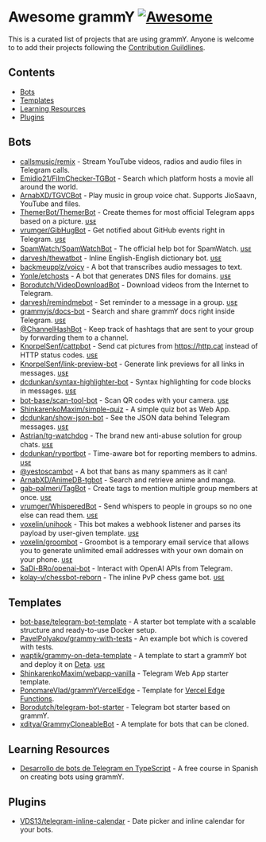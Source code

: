 <!--lint disable awesome-heading-->

# Awesome grammY [![Awesome](https://awesome.re/badge.svg)](https://awesome.re)

This is a curated list of projects that are using grammY. Anyone is welcome to to add their projects following the [Contribution Guildlines](https://github.com/grammyjs/awesome-grammY/blob/main/CONTRIBUTING.md).

## Contents

- [Bots](#bots)
- [Templates](#templates)
- [Learning Resources](#learning-resources)
- [Plugins](#plugins)

## Bots

- [callsmusic/remix](https://github.com/callsmusic/remix) - Stream YouTube videos, radios and audio files in Telegram calls.
- [Emidio21/FilmChecker-TGBot](https://github.com/Emidio21/FilmChecker-TGBot) - Search which platform hosts a movie all around the world.
- [ArnabXD/TGVCBot](https://github.com/ArnabXD/TGVCBot) - Play music in group voice chat. Supports JioSaavn, YouTube and files.
- [ThemerBot/ThemerBot](https://github.com/ThemerBot/themerbot) - Create themes for most official Telegram apps based on a picture. [ᴜsᴇ](https://t.me/themerbot)
- [vrumger/GibHugBot](https://github.com/vrumger/GibHugBot) - Get notified about GitHub events right in Telegram. [ᴜsᴇ](https://t.me/GibHugBot)
- [SpamWatch/SpamWatchBot](https://github.com/SpamWatch/SpamWatchBot) - The official help bot for SpamWatch. [ᴜsᴇ](https://t.me/SpamWatchBot)
- [darvesh/thewatbot](https://github.com/darvesh/thewatbot) - Inline English-English dictionary bot. [ᴜsᴇ](https://t.me/thewatbot)
- [backmeupplz/voicy](https://github.com/backmeupplz/voicy/) - A bot that transcribes audio messages to text.
- [Yonle/etchosts](https://github.com/Yonle/etchosts) - A bot that generates DNS files for domains. [ᴜsᴇ](https://t.me/etchosts_bot)
- [Borodutch/VideoDownloadBot](https://github.com/Borodutch/VideoDownloadBot) - Download videos from the Internet to Telegram.
- [darvesh/remindmebot](https://github.com/darvesh/remindmebot) - Set reminder to a message in a group. [ᴜsᴇ](https://t.me/thymisebot)
- [grammyjs/docs-bot](https://github.com/grammyjs/docs-bot) - Search and share grammY docs right inside Telegram. [ᴜsᴇ](https://t.me/grammydocsbot)
- [@ChannelHashBot](https://t.me/ChannelHashBot) - Keep track of hashtags that are sent to your group by forwarding them to a channel.
- [KnorpelSenf/cattpbot](https://github.com/KnorpelSenf/cattpbot) - Send cat pictures from https://http.cat instead of HTTP status codes. [ᴜsᴇ](https://t.me/cattpbot)
- [KnorpelSenf/link-preview-bot](https://github.com/KnorpelSenf/link-preview-bot) - Generate link previews for all links in messages. [ᴜsᴇ](https://t.me/linkpreviewbot)
- [dcdunkan/syntax-highlighter-bot](https://github.com/dcdunkan/syntax-highlighter-bot) - Syntax highlighting for code blocks in messages. [ᴜsᴇ](https://t.me/syntaxybot)
- [bot-base/scan-tool-bot](https://github.com/bot-base/scan-tool-bot) - Scan QR codes with your camera. [ᴜsᴇ](https://t.me/ScanToolBot)
- [ShinkarenkoMaxim/simple-quiz](https://github.com/ShinkarenkoMaxim/simple-quiz) - A simple quiz bot as Web App.
- [dcdunkan/show-json-bot](https://github.com/dcdunkan/show-json-bot) - See the JSON data behind Telegram messages. [ᴜsᴇ](https://t.me/jsoonbot)
- [Astrian/tg-watchdog](https://github.com/Astrian/tg-watchdog) - The brand new anti-abuse solution for group chats. [ᴜsᴇ](https://t.me/WatchdogVerifyBot?startgroup=start&admin=can_invite_users)
- [dcdunkan/ryportbot](https://github.com/dcdunkan/ryportbot) - Time-aware bot for reporting members to admins. [ᴜsᴇ](https://t.me/ryportbot)
- [@yestoscambot](https://t.me/yestoscambot) - A bot that bans as many spammers as it can!
- [ArnabXD/AnimeDB-tgbot](https://github.com/ArnabXD/AnimeDB-tgbot) - Search and retrieve anime and manga.
- [gab-palmeri/TagBot](https://github.com/gab-palmeri/TagBot) - Create tags to mention multiple group members at once. [ᴜsᴇ](https://t.me/grouptags_bot)
- [vrumger/WhisperedBot](https://github.com/vrumger/WhisperedBot) - Send whispers to people in groups so no one else can read them. [ᴜsᴇ](https://t.me/WhisperedBot)
- [voxelin/unihook](https://github.com/voxelin/unihook) - This bot makes a webhook listener and parses its payload by user-given template. [ᴜsᴇ](https://t.me/uniwebhookbot)
- [voxelin/groombot](https://github.com/voxelin/groom) - Groombot is a temporary email service that allows you to generate unlimited email addresses with your own domain on your phone. [ᴜsᴇ](https://t.me/groomtempbot)
- [SaDi-BRo/openai-bot](https://github.com/SaDi-BRo/openai-bot) - Interact with OpenAI APIs from Telegram.
- [kolay-v/chessbot-reborn](https://github.com/kolay-v/chessbot-reborn) - The inline PvP chess game bot. [ᴜsᴇ](https://t.me/chess101bot)

## Templates

- [bot-base/telegram-bot-template](https://github.com/bot-base/telegram-bot-template) - A starter bot template with a scalable structure and ready-to-use Docker setup.
- [PavelPolyakov/grammy-with-tests](https://github.com/PavelPolyakov/grammy-with-tests) - An example bot which is covered with tests.
- [waptik/grammy-on-deta-template](https://github.com/waptik/grammy-on-deta-template) - A template to start a grammY bot and deploy it on [Deta](https://www.deta.sh). [ᴜsᴇ](https://t.me/GrammyOnDetaBot)
- [ShinkarenkoMaxim/webapp-vanilla](https://github.com/ShinkarenkoMaxim/webapp-vanilla) - Telegram Web App starter template.
- [PonomareVlad/grammYVercelEdge](https://github.com/PonomareVlad/grammYVercelEdge) - Template for [Vercel Edge Functions](https://vercel.com/docs/concepts/functions/edge-functions).
- [Borodutch/telegram-bot-starter](https://github.com/Borodutch/telegram-bot-starter) - Telegram bot starter based on grammY.
- [xditya/GrammyCloneableBot](https://github.com/xditya/GrammyCloneableBot) - A template for bots that can be cloned.
 
## Learning Resources

- [Desarrollo de bots de Telegram en TypeScript](https://www.youtube.com/playlist?list=PL7q-McYJyHlip2-k4RW1nDxJWsFuO4nO1) - A free course in Spanish on creating bots using grammY.

## Plugins

- [VDS13/telegram-inline-calendar](https://github.com/VDS13/telegram-inline-calendar) - Date picker and inline calendar for your bots.
